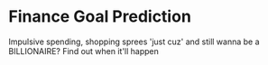 # Finance Goal Prediction
Impulsive spending, shopping sprees 'just cuz' and still wanna be a BILLIONAIRE? Find out when it'll happen 
